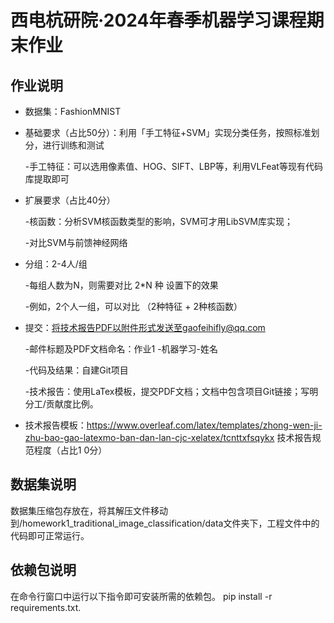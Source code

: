 西电杭研院·2024年春季机器学习课程期末作业
=

作业说明
-

* 数据集：FashionMNIST
* 基础要求（占比50分）：利用「手工特征+SVM」实现分类任务，按照标准划分，进行训练和测试   

   -手工特征：可以选用像素值、HOG、SIFT、LBP等，利用VLFeat等现有代码库提取即可
* 扩展要求（占比40分）

  -核函数：分析SVM核函数类型的影响，SVM可才用LibSVM库实现；

  -对比SVM与前馈神经网络
* 分组：2-4人/组

  -每组人数为N，则需要对比 2*N 种 设置下的效果
  
  -例如，2个人一组，可以对比 （2种特征 + 2种核函数）
* 提交：将技术报告PDF以附件形式发送至gaofeihifly@qq.com

  -邮件标题及PDF文档命名：作业1 -机器学习-姓名

  -代码及结果：自建Git项目

  -技术报告：使用LaTex模板，提交PDF文档；文档中包含项目Git链接；写明分工/贡献度比例。
* 技术报告模板：https://www.overleaf.com/latex/templates/zhong-wen-ji-zhu-bao-gao-latexmo-ban-dan-lan-cjc-xelatex/tcnttxfsqykx
  技术报告规范程度（占比1 0分）

数据集说明
-
数据集压缩包存放在，将其解压文件移动到/homework1_traditional_image_classification/data文件夹下，工程文件中的代码即可正常运行。

依赖包说明
-
在命令行窗口中运行以下指令即可安装所需的依赖包。
    pip install -r requirements.txt.
